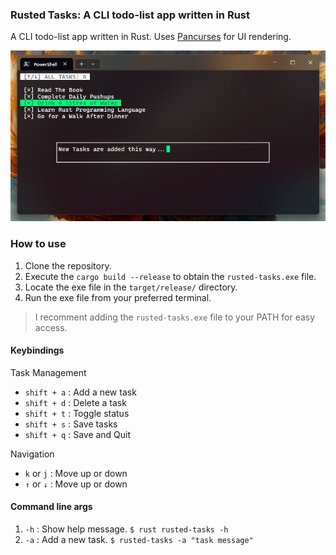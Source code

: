 ### Rusted Tasks: A CLI todo-list app written in Rust
A CLI todo-list app written in Rust. Uses [Pancurses](https://crates.io/crates/pancurses) for UI rendering.

!["preview.png"](./preview.png)



### How to use

1. Clone the repository.
2. Execute the `cargo build --release` to obtain the `rusted-tasks.exe` file.
3. Locate the exe file in the `target/release/` directory.
4. Run the exe file from your preferred terminal.

> I recomment adding the `rusted-tasks.exe` file to your PATH for easy access.


#### Keybindings

Task Management
* `shift + a` : Add a new task
* `shift + d` : Delete a task
* `shift + t` : Toggle status
* `shift + s` : Save tasks
* `shift + q` : Save and Quit 

Navigation
* `k` or `j`  : Move up or down
* `↑` or `↓`  : Move up or down

#### Command line args

1. `-h` : Show help message. `$ rust rusted-tasks -h`
2. `-a` : Add a new task. `$ rusted-tasks -a "task message"`
